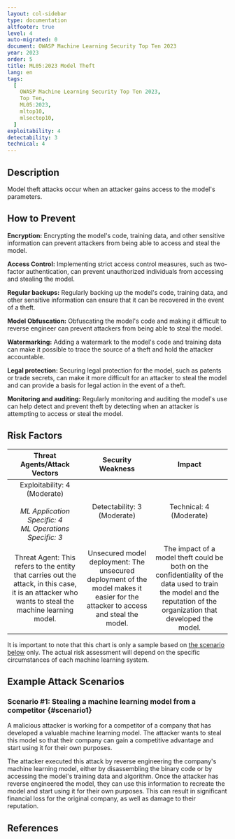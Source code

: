 ```yaml
---
layout: col-sidebar
type: documentation
altfooter: true
level: 4
auto-migrated: 0
document: OWASP Machine Learning Security Top Ten 2023
year: 2023
order: 5
title: ML05:2023 Model Theft
lang: en
tags:
  [
    OWASP Machine Learning Security Top Ten 2023,
    Top Ten,
    ML05:2023,
    mltop10,
    mlsectop10,
  ]
exploitability: 4
detectability: 3
technical: 4
---
```


## Description

Model theft attacks occur when an attacker gains access to the model's
parameters.

## How to Prevent

**Encryption:** Encrypting the model's code, training data, and other sensitive
information can prevent attackers from being able to access and steal the model.

**Access Control:** Implementing strict access control measures, such as
two-factor authentication, can prevent unauthorized individuals from accessing
and stealing the model.

**Regular backups:** Regularly backing up the model's code, training data, and
other sensitive information can ensure that it can be recovered in the event of
a theft.

**Model Obfuscation:** Obfuscating the model's code and making it difficult to
reverse engineer can prevent attackers from being able to steal the model.

**Watermarking:** Adding a watermark to the model's code and training data can
make it possible to trace the source of a theft and hold the attacker
accountable.

**Legal protection:** Securing legal protection for the model, such as patents
or trade secrets, can make it more difficult for an attacker to steal the model
and can provide a basis for legal action in the event of a theft.

**Monitoring and auditing:** Regularly monitoring and auditing the model's use
can help detect and prevent theft by detecting when an attacker is attempting to
access or steal the model.

## Risk Factors

|                                                            Threat Agents/Attack Vectors                                                             |                                                         Security Weakness                                                         |                                                                                Impact                                                                                 |
| :-------------------------------------------------------------------------------------------------------------------------------------------------: | :-------------------------------------------------------------------------------------------------------------------------------: | :-------------------------------------------------------------------------------------------------------------------------------------------------------------------: |
|                         Exploitability: 4 (Moderate) <br><br> _ML Application Specific: 4_ <br> _ML Operations Specific: 3_                         |                                                    Detectability: 3 (Moderate)                                                    |                                                                        Technical: 4 (Moderate)                                                                        |
| Threat Agent: This refers to the entity that carries out the attack, in this case, it is an attacker who wants to steal the machine learning model. | Unsecured model deployment: The unsecured deployment of the model makes it easier for the attacker to access and steal the model. | The impact of a model theft could be both on the confidentiality of the data used to train the model and the reputation of the organization that developed the model. |

It is important to note that this chart is only a sample based on
[the scenario below](#scenario1) only. The actual risk assessment will depend on
the specific circumstances of each machine learning system.

## Example Attack Scenarios

### Scenario \#1: Stealing a machine learning model from a competitor {#scenario1}

A malicious attacker is working for a competitor of a company that has developed
a valuable machine learning model. The attacker wants to steal this model so
that their company can gain a competitive advantage and start using it for their
own purposes.

The attacker executed this attack by reverse engineering the company's machine
learning model, either by disassembling the binary code or by accessing the
model's training data and algorithm. Once the attacker has reverse engineered
the model, they can use this information to recreate the model and start using
it for their own purposes. This can result in significant financial loss for the
original company, as well as damage to their reputation.

## References
